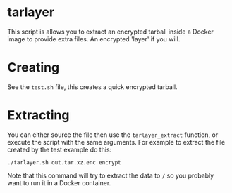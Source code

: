 # tarlayer

This script is allows you to extract an encrypted tarball inside a Docker image to provide extra files. An encrypted 'layer' if you will.

# Creating

See the `test.sh` file, this creates a quick encrypted tarball.

# Extracting

You can either source the file then use the `tarlayer_extract` function, or execute the script with the same arguments. For example to extract the file created by the test example do this:

    ./tarlayer.sh out.tar.xz.enc encrypt

Note that this command will try to extract the data to `/` so you probably want to run it in a Docker container.

